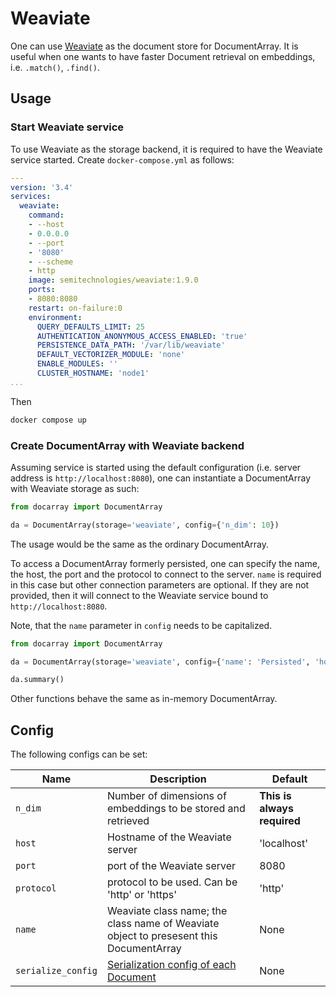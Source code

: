 # Weaviate

One can use [Weaviate](https://www.semi.technology) as the document store for DocumentArray. It is useful when one wants to have faster Document retrieval on embeddings, i.e. `.match()`, `.find()`.


## Usage

### Start Weaviate service

To use Weaviate as the storage backend, it is required to have the Weaviate service started. Create `docker-compose.yml` as follows:

```yaml
---
version: '3.4'
services:
  weaviate:
    command:
    - --host
    - 0.0.0.0
    - --port
    - '8080'
    - --scheme
    - http
    image: semitechnologies/weaviate:1.9.0
    ports:
    - 8080:8080
    restart: on-failure:0
    environment:
      QUERY_DEFAULTS_LIMIT: 25
      AUTHENTICATION_ANONYMOUS_ACCESS_ENABLED: 'true'
      PERSISTENCE_DATA_PATH: '/var/lib/weaviate'
      DEFAULT_VECTORIZER_MODULE: 'none'
      ENABLE_MODULES: ''
      CLUSTER_HOSTNAME: 'node1'
...
```

Then

```bash
docker compose up
```

### Create DocumentArray with Weaviate backend

Assuming service is started using the default configuration (i.e. server address is `http://localhost:8080`), one can instantiate a DocumentArray with Weaviate storage as such:

```python
from docarray import DocumentArray

da = DocumentArray(storage='weaviate', config={'n_dim': 10})
```

The usage would be the same as the ordinary DocumentArray.

To access a DocumentArray formerly persisted, one can specify the name, the host, the port and the protocol to connect to the server. `name` is required in this case but other connection parameters are optional. If they are not provided, then it will connect to the Weaviate service bound to `http://localhost:8080`.

Note, that the `name` parameter in `config` needs to be capitalized.

```python
from docarray import DocumentArray

da = DocumentArray(storage='weaviate', config={'name': 'Persisted', 'host': 'localhost', 'port': 1234, 'n_dim': 10})

da.summary()
```

Other functions behave the same as in-memory DocumentArray.

## Config

The following configs can be set:

| Name               | Description                                                                            | Default                     |
|--------------------|----------------------------------------------------------------------------------------|-----------------------------|
| `n_dim`            | Number of dimensions of embeddings to be stored and retrieved                          | **This is always required** |
| `host`             | Hostname of the Weaviate server                                                        | 'localhost'                 |
| `port`             | port of the Weaviate server                                                            | 8080                        |
| `protocol`         | protocol to be used. Can be 'http' or 'https'                                          | 'http'                      |
| `name`             | Weaviate class name; the class name of Weaviate object to presesent this DocumentArray | None                        |
| `serialize_config` | [Serialization config of each Document](../../fundamentals/document/serialization.md)  | None                        |
